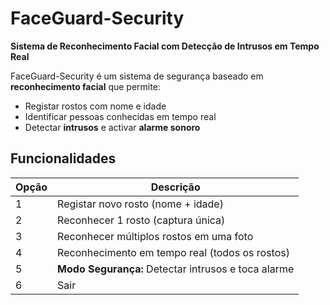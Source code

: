 # FaceGuard-Security

**Sistema de Reconhecimento Facial com Detecção de Intrusos em Tempo Real**  

FaceGuard-Security é um sistema de segurança baseado em **reconhecimento facial** que permite:

- Registar rostos com nome e idade
- Identificar pessoas conhecidas em tempo real
- Detectar **intrusos** e activar **alarme sonoro**

## Funcionalidades

| Opção | Descrição |
|------|-----------|
| 1 | Registar novo rosto (nome + idade) |
| 2 | Reconhecer 1 rosto (captura única) |
| 3 | Reconhecer múltiplos rostos em uma foto |
| 4 | Reconhecimento em tempo real (todos os rostos) |
| 5 | **Modo Segurança:** Detectar intrusos e toca alarme |
| 6 | Sair |

